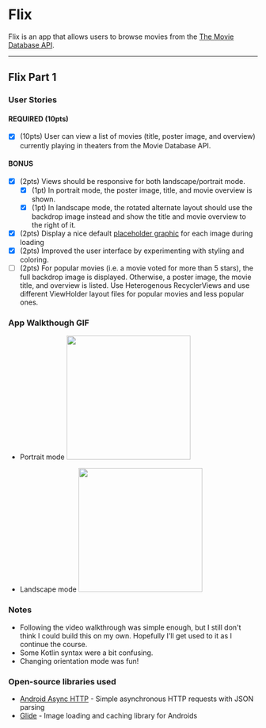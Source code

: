 # Flix
Flix is an app that allows users to browse movies from the [The Movie Database API](http://docs.themoviedb.apiary.io/#).

[comment]: <> (📝 `NOTE - PASTE PART 2 SNIPPET HERE:` Paste the README template for part 2 of this assignment here at the top. This will show a history of your development process, which users stories you completed and how your app looked and functioned at each step.)

---

## Flix Part 1

### User Stories

#### REQUIRED (10pts)
- [x] (10pts) User can view a list of movies (title, poster image, and overview) currently playing in theaters from the Movie Database API.

#### BONUS
- [x] (2pts) Views should be responsive for both landscape/portrait mode.
    - [x] (1pt) In portrait mode, the poster image, title, and movie overview is shown.
    - [x] (1pt) In landscape mode, the rotated alternate layout should use the backdrop image instead and show the title and movie overview to the right of it.

- [x] (2pts) Display a nice default [placeholder graphic](https://guides.codepath.org/android/Displaying-Images-with-the-Glide-Library#advanced-usage) for each image during loading
- [x] (2pts) Improved the user interface by experimenting with styling and coloring.
- [ ] (2pts) For popular movies (i.e. a movie voted for more than 5 stars), the full backdrop image is displayed. Otherwise, a poster image, the movie title, and overview is listed. Use Heterogenous RecyclerViews and use different ViewHolder layout files for popular movies and less popular ones.

### App Walkthough GIF

[comment]: <> (<img src="https://i.imgur.com/j89ZteX.gif" width=250><br>)
- Portrait mode
  <img src="https://github.com/yunijeong5/Flix/blob/master/filx_vertical.gif" width=250><br>

- Landscape mode
  <img src="https://github.com/yunijeong5/Flix/blob/master/flix_horizontal.gif" width=250><br>

### Notes
- Following the video walkthrough was simple enough, but I still don't think I could build this on my own. Hopefully I'll get used to it as I continue the course.
- Some Kotlin syntax were a bit confusing.
- Changing orientation mode was fun!

### Open-source libraries used

- [Android Async HTTP](https://github.com/codepath/CPAsyncHttpClient) - Simple asynchronous HTTP requests with JSON parsing
- [Glide](https://github.com/bumptech/glide) - Image loading and caching library for Androids